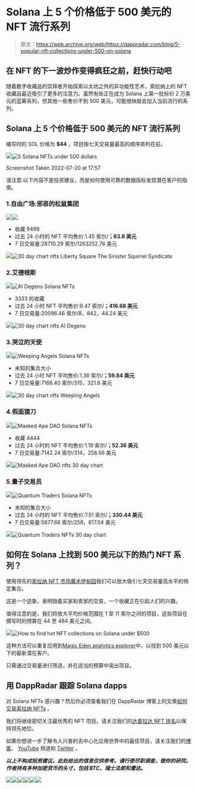 # Solana 上 5 个价格低于 500 美元的 NFT 流行系列

> 原文：<https://web.archive.org/web/https://dappradar.com/blog/5-popular-nft-collections-under-500-on-solana>

## 在 NFT 的下一波炒作变得疯狂之前，赶快行动吧

随着数字收藏品的崇拜者开始探索以太坊之外的非功能性艺术，索拉纳上的 NFT 收藏品最近吸引了更多的注意力。虽然有些正在成为 Solana 上第一批标价 2 万美元的蓝筹系列，但其他一些售价不到 500 美元，可能很快就会加入当前流行的系列。

## Solana 上 5 个价格低于 500 美元的 NFT 流行系列

编写时的 SOL 价格为 **$44** ，项目按七天交易量最高的顺序排列在前。

![](img/88bb9a398b8209037d775227b1d90e0c.png)![5 Solana NFTs under 500 dollars](img/5522eee1c95b7a566c4eaa25fdbe8713.png)

Screenshot Taken 2022-07-20 at 17:57

请注意:以下内容不是投资建议，而是如何使用可靠的数据指标发现潜在客户的指南。

### 1.自由广场:邪恶的松鼠集团

![](img/01b0e416a6a0dcae7514c314a9b6f7d1.png)![](img/6ffb6ad7fc01649fef5cbc601ca2f4c6.png)

*   收藏 9499
*   过去 24 小时的 NFT 平均售价:1.45 索尔/**；63.8 美元**
*   7 日交易量:28710.29 索尔/1263252.76 美元

![](img/f9ddaf2328e7ba35f94610fb97c412be.png)![30 day chart nfts Liberty Square The Sinister Squirrel Syndicate](img/baf70fa7b478a311b88b24edc25fc285.png)

### 2.艾德根斯

![](img/01b0e416a6a0dcae7514c314a9b6f7d1.png)![AI Degens Solana NFTs](img/510ca1a697f380b7f1dbabac5fdacf48.png)

*   3333 的收藏
*   过去 24 小时 NFT 平均售价:9.47 索尔/**；416.68 美元**
*   7 日交易量:20096.46 索尔/8，842，44.24 美元

![](img/1731f5278a55dd786ea7bac510166d22.png)![30 day chart nfts AI Degens](img/061b9e0ef7d309e9eff0679d6fa3e1e0.png)

### 3.哭泣的天使

![](img/01b0e416a6a0dcae7514c314a9b6f7d1.png)![Weeping Angels Solana NFTs](img/6de9f7a6fc080434e526e46e0c06c12f.png)

*   未知的集合大小
*   过去 24 小时 NFT 平均售价:1.36 索尔/**；59.84 美元**
*   7 日交易量:7166.40 索尔/315，321.6 美元

![](img/922acdb40ef8ace3ddc267d9bbe5edf5.png)![30 day chart nfts Weeping Angels](img/b0ab006200b025bc7bcefc1c0dc8e7ff.png)

### 4.假面猿刀

![](img/01b0e416a6a0dcae7514c314a9b6f7d1.png)![Masked Ape DAO Solana NFTs](img/a7d63c296ba4580a563cc8544549b2fc.png)

*   收藏 4444
*   过去 24 小时的 NFT 平均售价:1.19 索尔/**；52.36 美元**
*   7 日交易量:7142.24 索尔/314，258.56 美元

![](img/73bb5475be844fe0363c459f0a2c9838.png)![Masked Ape DAO nfts 30 day chart](img/65a9d8f4552f08096f76b10b74908102.png)

### 5.量子交易员

![](img/01b0e416a6a0dcae7514c314a9b6f7d1.png)![Quantum Traders Solana NFTs](img/e0595e5ea48ac32fb012ed30a011b686.png)

*   未知的集合大小
*   过去 24 小时的 NFT 平均售价:7.51 索尔/**；330.44 美元**
*   7 日交易量:5877.66 索尔/258，617.04 美元

![](img/1ae59a894b14df7d93642b4b81a5332e.png)![Quantum Traders NFTs 30 day chart](img/c9512cac5660169c9ef7ae983c93f13a.png)

## 如何在 Solana 上找到 500 美元以下的热门 NFT 系列？

使用领先的[索拉纳 NFT 市场魔术伊甸园](https://web.archive.org/web/20220927120036/https://magiceden.io/)我们可以放大吸引七天交易量高水平的特定集合。

这是一个迹象，表明随着买家和卖家的交易，一个收藏正在引起人们的兴趣。

值得注意的是，我们将放大平均价格范围在 1 至 11 索尔之间的项目，这些项目在撰写时的预算在 44 至 484 美元之间。

![](img/90b5bfc8ee4d409d08c200101d2709fb.png)![How to find hot NFT collections on Solana under $500](img/e5817858ad63537757e4b5f8885b8f77.png)

这种方法可以重复应用到[Magic Eden analytics explorer](https://web.archive.org/web/20220927120036/https://dappradar.com/solana/marketplaces/magic-eden)中，以找到 500 美元以下的最新潜在客户。

只需通过交易量进行筛选，并在适当的预算中突出项目。

## 用 DappRadar 跟踪 Solana dapps

对 Solana NFTs 感兴趣？然后你必须查看我们在 DappRadar 博客上的文章[如何交易索拉纳 NFTs](https://web.archive.org/web/20220927120036/https://dappradar.com/blog/how-to-trade-solana-nfts) 。

我们将继续密切关注最优秀的 NFT 项目。请关注我们的[达普拉达 NFT 排名](https://web.archive.org/web/20220927120036/https://dappradar.com/nft/protocol/solana)以保持领先地位。

如果你想进一步了解令人兴奋的去中心化应用世界中的最佳项目，请关注我们的[博客](https://web.archive.org/web/20220927120036/https://dappradar.com/blog/)、 [YouTube](https://web.archive.org/web/20220927120036/https://www.youtube.com/c/DappRadar) 频道和 [Twitter](https://web.archive.org/web/20220927120036/https://twitter.com/dappradar) 。

***以上不构成投资建议。此处给出的信息仅供参考。请行使尽职调查，做你的研究。作者持有多种加密货币的头寸，包括 BTC、瑞士法郎和雷达。***

[](https://web.archive.org/web/20220927120036/https://dappradar.com/blog/what-are-non-fungible-tokens-nfts)[![](img/87befc4a1e42119d30e207f259589417.png)<picture>![](img/7972b609b7ad5000af2f15978e573ad5.png)</picture>](https://web.archive.org/web/20220927120036/https://dappradar.com/blog/what-are-non-fungible-tokens-nfts)[](https://web.archive.org/web/20220927120036/https://dappradar.com/nft/marketplaces)[![](img/87befc4a1e42119d30e207f259589417.png)<picture>![](img/21bc58a4fa8d5f04891002a23c9853bb.png)</picture>](https://web.archive.org/web/20220927120036/https://dappradar.com/nft/marketplaces)[](https://web.archive.org/web/20220927120036/https://dappradar.com/nft/sales)[![](img/87befc4a1e42119d30e207f259589417.png)<picture>![](img/5d57bdbee9356b7fe804a6d4510eb589.png)</picture>](https://web.archive.org/web/20220927120036/https://dappradar.com/nft/sales)